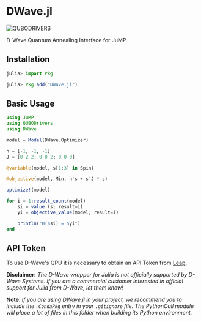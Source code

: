 # DWave.jl
[![QUBODRIVERS](https://img.shields.io/badge/Powered%20by-QUBODrivers.jl-%20%234063d8)](https://github.com/psrenergy/QUBODrivers.jl)

D-Wave Quantum Annealing Interface for JuMP

## Installation
```julia
julia> import Pkg

julia> Pkg.add("DWave.jl")
```

## Basic Usage
```julia
using JuMP
using QUBODrivers
using DWave

model = Model(DWave.Optimizer)

h = [-1, -1, -1]
J = [0 2 2; 0 0 2; 0 0 0]

@variable(model, s[1:3] in Spin)

@objective(model, Min, h's + s'J * s)

optimize!(model)

for i = 1:result_count(model)
    si = value.(s; result=i)
    yi = objective_value(model; result=i)

    println("H($si) = $yi")
end
```

## API Token
To use D-Wave's QPU it is necessary to obtain an API Token from [Leap](https://cloud.dwavesys.com/leap/).

**Disclaimer:** _The D-Wave wrapper for Julia is not officially supported by D-Wave Systems. If you are a commercial customer interested in official support for Julia from D-Wave, let them know!_

**Note**: _If you are using [DWave.jl](https://github.com/psrenergy/DWave.jl) in your project, we recommend you to include the `.CondaPkg` entry in your `.gitignore` file. The PythonCall module will place a lot of files in this folder when building its Python environment._
